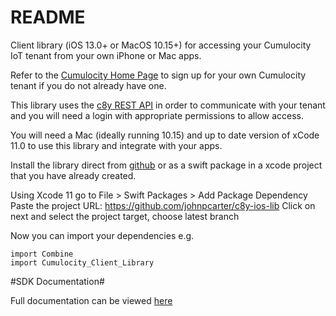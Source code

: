 # README #

Client library (iOS 13.0+ or MacOS 10.15+) for accessing your Cumulocity IoT tenant from your own iPhone or Mac apps.

Refer to the [Cumulocity Home Page](https://www.softwareag.cloud/site/product/cumulocity-iot.html) to sign up for your own Cumulocity tenant if you do not already have one.

This library uses the [c8y REST API](https://cumulocity.com/guides/reference/rest-implementation/) in order to communicate with your tenant and you will need a login with appropriate permissions to allow access.

You will need a Mac (ideally running 10.15) and up to date version of xCode 11.0 to use this library and integrate with your apps.

Install the library direct from [github]() or as a swift package in a xcode project that you have already created.

Using Xcode 11 go to File > Swift Packages > Add Package Dependency
Paste the project URL: https://github.com/johnpcarter/c8y-ios-lib
Click on next and select the project target, choose latest branch

Now you can import your dependencies e.g.
```
import Combine
import Cumulocity_Client_Library
```

#SDK Documentation#

Full documentation can be viewed [here](https://raw.githack.com/johnpcarter/c8y-ios-lib/master/docs/out/index.html)